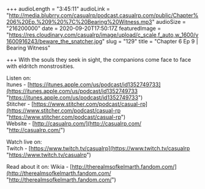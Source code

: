 +++
audioLength = "3:45:11"
audioLink = "http://media.blubrry.com/casualrp/podcast.casualrp.com/public/Chapter%206%20Ep.%209%20%7C%20Bearing%20Witness.mp3"
audioSize = "216200000"
date = 2020-09-20T17:50:17Z
featuredImage = "https://res.cloudinary.com/casualrp/image/upload/c_scale,f_auto,w_1600/v1600916243/beware_the_snatcher.jpg"
slug = "129"
title = "Chapter 6 Ep 9 | Bearing Witness"

+++
With the souls they seek in sight, the companions come face to face with eldritch monstrosities. 

Listen on:  
Itunes - [https://itunes.apple.com/us/podcast/id1352749733](https://itunes.apple.com/us/podcast/id1352749733 "https://itunes.apple.com/us/podcast/id1352749733")  
Stitcher - [https://www.stitcher.com/podcast/casual-rp](https://www.stitcher.com/podcast/casual-rp "https://www.stitcher.com/podcast/casual-rp")  
Website - [http://casualrp.com/](http://casualrp.com/ "http://casualrp.com/")

Watch live on:  
Twitch - [https://www.twitch.tv/casualrp](https://www.twitch.tv/casualrp "https://www.twitch.tv/casualrp")

Read about it on: Wikia - [http://therealmsofkelmarth.fandom.com/](http://therealmsofkelmarth.fandom.com/ "http://therealmsofkelmarth.fandom.com/")